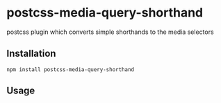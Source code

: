postcss-media-query-shorthand
=========
postcss plugin which converts simple shorthands to the media selectors

## Installation
  `npm install postcss-media-query-shorthand`

## Usage
